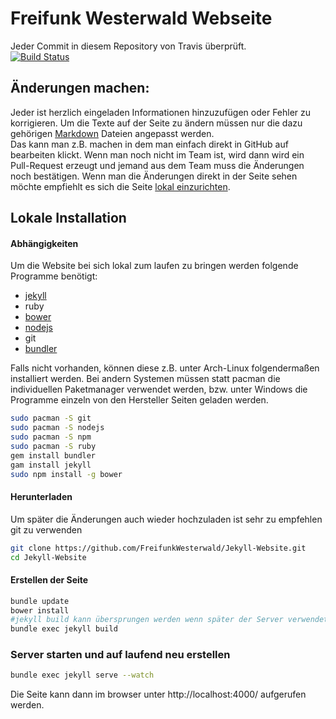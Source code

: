 # Freifunk Westerwald Webseite
Jeder Commit in diesem Repository von Travis überprüft.  
[![Build Status](https://travis-ci.org/FreifunkWesterwald/Jekyll-Website.svg?branch=master)](https://travis-ci.org/FreifunkWesterwald/Jekyll-Website)

## Änderungen machen:
Jeder ist herzlich eingeladen Informationen hinzuzufügen oder Fehler zu korrigieren.
Um die Texte auf der Seite zu ändern müssen nur die dazu gehörigen [Markdown](http://markdown.de/) Dateien angepasst werden.  
Das kann man z.B. machen in dem man einfach direkt in GitHub auf bearbeiten klickt. Wenn man noch nicht im Team ist, wird dann wird ein Pull-Request erzeugt und jemand aus dem Team muss die Änderungen noch bestätigen.
Wenn man die Änderungen direkt in der Seite sehen möchte empfiehlt es sich die Seite [lokal einzurichten](#lokale-Installation).   

## Lokale Installation
#### Abhängigkeiten
Um die Website bei sich lokal zum laufen zu bringen werden folgende Programme benötigt:
- [jekyll](https://jekyllrb.com/)
- ruby
- [bower](http://bower.io)
- [nodejs](https://nodejs.org)
- git
- [bundler](http://bundler.io/)

Falls nicht vorhanden, können diese z.B. unter Arch-Linux folgendermaßen installiert werden. Bei andern Systemen müssen statt pacman die individuellen Paketmanager verwendet werden, bzw. unter Windows die Programme einzeln von den Hersteller Seiten geladen werden.
```sh
sudo pacman -S git
sudo pacman -S nodejs
sudo pacman -S npm
sudo pacman -S ruby
gem install bundler
gam install jekyll
sudo npm install -g bower
```
#### Herunterladen
Um später die Änderungen auch wieder hochzuladen ist sehr zu empfehlen git zu verwenden
```sh
git clone https://github.com/FreifunkWesterwald/Jekyll-Website.git
cd Jekyll-Website
```

#### Erstellen der Seite
```sh
bundle update
bower install
#jekyll build kann übersprungen werden wenn später der Server verwendet wird
bundle exec jekyll build
```

### Server starten und auf laufend neu erstellen
```sh
bundle exec jekyll serve --watch
```
Die Seite kann dann im browser unter http://localhost:4000/ aufgerufen werden.
